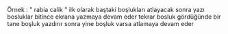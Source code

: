 Örnek :
  "       rabia    calik  "
ilk olarak baştaki boşlukları atlayacak
sonra yazı bosluklar bitince ekrana yazmaya devam eder
tekrar bosluk gördüğünde bir tane boşluk yazdırır 
sonra yine boşluk varsa atlamaya devam eder 
